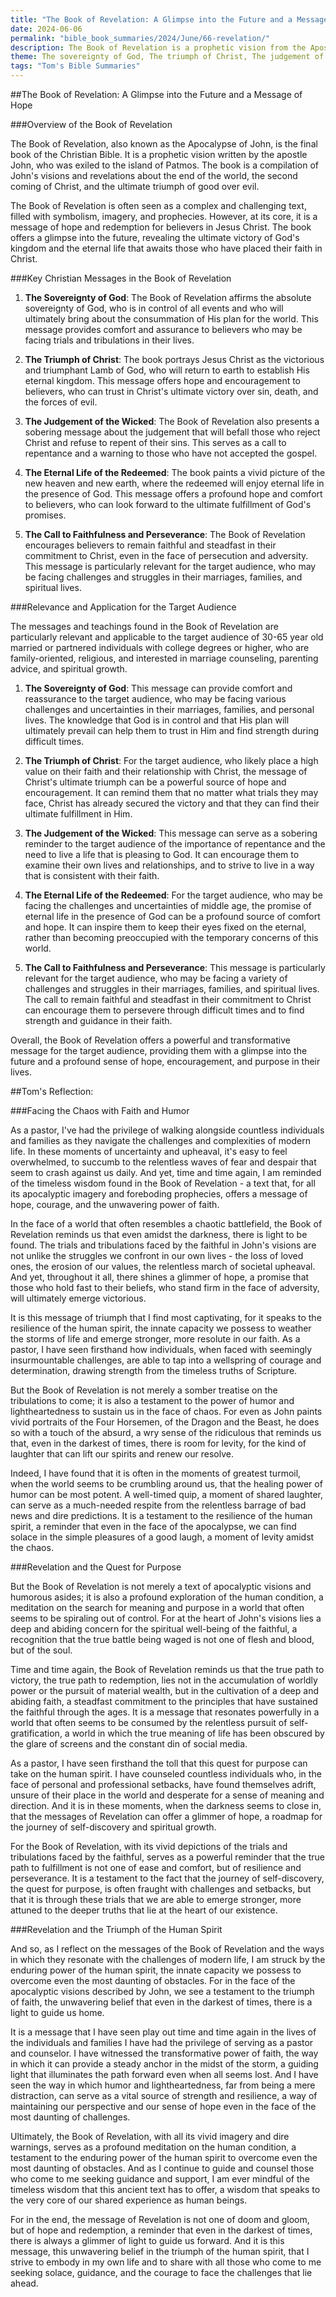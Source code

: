 ```yaml
---
title: "The Book of Revelation: A Glimpse into the Future and a Message of Hope - Tom's Summaries 36"
date: 2024-06-06
permalink: "bible_book_summaries/2024/June/66-revelation/"
description: The Book of Revelation is a prophetic vision from the Apostle John written during his imprisonment on the island of Patmos, revealing the things that will take place concerning Christ’s victory over evil and his coming kingdom. Revelation is the final book of the Bible.
theme: The sovereignty of God, The triumph of Christ, The judgement of the wicked, The eternal life of the redeemed, The call to faithfulness and perseverance
tags: "Tom's Bible Summaries"
---
```


##The Book of Revelation: A Glimpse into the Future and a Message of Hope

###Overview of the Book of Revelation

The Book of Revelation, also known as the Apocalypse of John, is the final book of the Christian Bible. It is a prophetic vision written by the apostle John, who was exiled to the island of Patmos. The book is a compilation of John's visions and revelations about the end of the world, the second coming of Christ, and the ultimate triumph of good over evil.

The Book of Revelation is often seen as a complex and challenging text, filled with symbolism, imagery, and prophecies. However, at its core, it is a message of hope and redemption for believers in Jesus Christ. The book offers a glimpse into the future, revealing the ultimate victory of God's kingdom and the eternal life that awaits those who have placed their faith in Christ.

###Key Christian Messages in the Book of Revelation

1. **The Sovereignty of God**: The Book of Revelation affirms the absolute sovereignty of God, who is in control of all events and who will ultimately bring about the consummation of His plan for the world. This message provides comfort and assurance to believers who may be facing trials and tribulations in their lives.

2. **The Triumph of Christ**: The book portrays Jesus Christ as the victorious and triumphant Lamb of God, who will return to earth to establish His eternal kingdom. This message offers hope and encouragement to believers, who can trust in Christ's ultimate victory over sin, death, and the forces of evil.

3. **The Judgement of the Wicked**: The Book of Revelation also presents a sobering message about the judgement that will befall those who reject Christ and refuse to repent of their sins. This serves as a call to repentance and a warning to those who have not accepted the gospel.

4. **The Eternal Life of the Redeemed**: The book paints a vivid picture of the new heaven and new earth, where the redeemed will enjoy eternal life in the presence of God. This message offers a profound hope and comfort to believers, who can look forward to the ultimate fulfillment of God's promises.

5. **The Call to Faithfulness and Perseverance**: The Book of Revelation encourages believers to remain faithful and steadfast in their commitment to Christ, even in the face of persecution and adversity. This message is particularly relevant for the target audience, who may be facing challenges and struggles in their marriages, families, and spiritual lives.

###Relevance and Application for the Target Audience

The messages and teachings found in the Book of Revelation are particularly relevant and applicable to the target audience of 30-65 year old married or partnered individuals with college degrees or higher, who are family-oriented, religious, and interested in marriage counseling, parenting advice, and spiritual growth.

1. **The Sovereignty of God**: This message can provide comfort and reassurance to the target audience, who may be facing various challenges and uncertainties in their marriages, families, and personal lives. The knowledge that God is in control and that His plan will ultimately prevail can help them to trust in Him and find strength during difficult times.

2. **The Triumph of Christ**: For the target audience, who likely place a high value on their faith and their relationship with Christ, the message of Christ's ultimate triumph can be a powerful source of hope and encouragement. It can remind them that no matter what trials they may face, Christ has already secured the victory and that they can find their ultimate fulfillment in Him.

3. **The Judgement of the Wicked**: This message can serve as a sobering reminder to the target audience of the importance of repentance and the need to live a life that is pleasing to God. It can encourage them to examine their own lives and relationships, and to strive to live in a way that is consistent with their faith.

4. **The Eternal Life of the Redeemed**: For the target audience, who may be facing the challenges and uncertainties of middle age, the promise of eternal life in the presence of God can be a profound source of comfort and hope. It can inspire them to keep their eyes fixed on the eternal, rather than becoming preoccupied with the temporary concerns of this world.

5. **The Call to Faithfulness and Perseverance**: This message is particularly relevant for the target audience, who may be facing a variety of challenges and struggles in their marriages, families, and spiritual lives. The call to remain faithful and steadfast in their commitment to Christ can encourage them to persevere through difficult times and to find strength and guidance in their faith.

Overall, the Book of Revelation offers a powerful and transformative message for the target audience, providing them with a glimpse into the future and a profound sense of hope, encouragement, and purpose in their lives.

##Tom's Reflection: 

###Facing the Chaos with Faith and Humor

As a pastor, I've had the privilege of walking alongside countless individuals and families as they navigate the challenges and complexities of modern life. In these moments of uncertainty and upheaval, it's easy to feel overwhelmed, to succumb to the relentless waves of fear and despair that seem to crash against us daily. And yet, time and time again, I am reminded of the timeless wisdom found in the Book of Revelation - a text that, for all its apocalyptic imagery and foreboding prophecies, offers a message of hope, courage, and the unwavering power of faith.

In the face of a world that often resembles a chaotic battlefield, the Book of Revelation reminds us that even amidst the darkness, there is light to be found. The trials and tribulations faced by the faithful in John's visions are not unlike the struggles we confront in our own lives - the loss of loved ones, the erosion of our values, the relentless march of societal upheaval. And yet, throughout it all, there shines a glimmer of hope, a promise that those who hold fast to their beliefs, who stand firm in the face of adversity, will ultimately emerge victorious.

It is this message of triumph that I find most captivating, for it speaks to the resilience of the human spirit, the innate capacity we possess to weather the storms of life and emerge stronger, more resolute in our faith. As a pastor, I have seen firsthand how individuals, when faced with seemingly insurmountable challenges, are able to tap into a wellspring of courage and determination, drawing strength from the timeless truths of Scripture.

But the Book of Revelation is not merely a somber treatise on the tribulations to come; it is also a testament to the power of humor and lightheartedness to sustain us in the face of chaos. For even as John paints vivid portraits of the Four Horsemen, of the Dragon and the Beast, he does so with a touch of the absurd, a wry sense of the ridiculous that reminds us that, even in the darkest of times, there is room for levity, for the kind of laughter that can lift our spirits and renew our resolve.

Indeed, I have found that it is often in the moments of greatest turmoil, when the world seems to be crumbling around us, that the healing power of humor can be most potent. A well-timed quip, a moment of shared laughter, can serve as a much-needed respite from the relentless barrage of bad news and dire predictions. It is a testament to the resilience of the human spirit, a reminder that even in the face of the apocalypse, we can find solace in the simple pleasures of a good laugh, a moment of levity amidst the chaos.

###Revelation and the Quest for Purpose

But the Book of Revelation is not merely a text of apocalyptic visions and humorous asides; it is also a profound exploration of the human condition, a meditation on the search for meaning and purpose in a world that often seems to be spiraling out of control. For at the heart of John's visions lies a deep and abiding concern for the spiritual well-being of the faithful, a recognition that the true battle being waged is not one of flesh and blood, but of the soul.

Time and time again, the Book of Revelation reminds us that the true path to victory, the true path to redemption, lies not in the accumulation of worldly power or the pursuit of material wealth, but in the cultivation of a deep and abiding faith, a steadfast commitment to the principles that have sustained the faithful through the ages. It is a message that resonates powerfully in a world that often seems to be consumed by the relentless pursuit of self-gratification, a world in which the true meaning of life has been obscured by the glare of screens and the constant din of social media.

As a pastor, I have seen firsthand the toll that this quest for purpose can take on the human spirit. I have counseled countless individuals who, in the face of personal and professional setbacks, have found themselves adrift, unsure of their place in the world and desperate for a sense of meaning and direction. And it is in these moments, when the darkness seems to close in, that the messages of Revelation can offer a glimmer of hope, a roadmap for the journey of self-discovery and spiritual growth.

For the Book of Revelation, with its vivid depictions of the trials and tribulations faced by the faithful, serves as a powerful reminder that the true path to fulfillment is not one of ease and comfort, but of resilience and perseverance. It is a testament to the fact that the journey of self-discovery, the quest for purpose, is often fraught with challenges and setbacks, but that it is through these trials that we are able to emerge stronger, more attuned to the deeper truths that lie at the heart of our existence.

###Revelation and the Triumph of the Human Spirit

And so, as I reflect on the messages of the Book of Revelation and the ways in which they resonate with the challenges of modern life, I am struck by the enduring power of the human spirit, the innate capacity we possess to overcome even the most daunting of obstacles. For in the face of the apocalyptic visions described by John, we see a testament to the triumph of faith, the unwavering belief that even in the darkest of times, there is a light to guide us home.

It is a message that I have seen play out time and time again in the lives of the individuals and families I have had the privilege of serving as a pastor and counselor. I have witnessed the transformative power of faith, the way in which it can provide a steady anchor in the midst of the storm, a guiding light that illuminates the path forward even when all seems lost. And I have seen the way in which humor and lightheartedness, far from being a mere distraction, can serve as a vital source of strength and resilience, a way of maintaining our perspective and our sense of hope even in the face of the most daunting of challenges.

Ultimately, the Book of Revelation, with all its vivid imagery and dire warnings, serves as a profound meditation on the human condition, a testament to the enduring power of the human spirit to overcome even the most daunting of obstacles. And as I continue to guide and counsel those who come to me seeking guidance and support, I am ever mindful of the timeless wisdom that this ancient text has to offer, a wisdom that speaks to the very core of our shared experience as human beings.

For in the end, the message of Revelation is not one of doom and gloom, but of hope and redemption, a reminder that even in the darkest of times, there is always a glimmer of light to guide us forward. And it is this message, this unwavering belief in the triumph of the human spirit, that I strive to embody in my own life and to share with all those who come to me seeking solace, guidance, and the courage to face the challenges that lie ahead.

